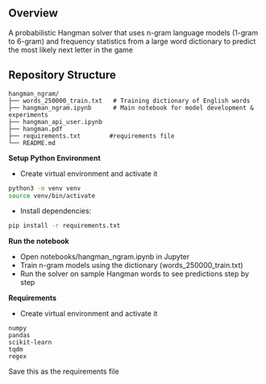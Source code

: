 ## Overview
A probabilistic Hangman solver that uses n-gram language models (1-gram to 6-gram) and frequency statistics from a large word dictionary to predict the most likely next letter in the game

## Repository Structure
```text
hangman_ngram/
├── words_250000_train.txt   # Training dictionary of English words
├── hangman_ngram.ipynb      # Main notebook for model development & experiments
├── hangman_api_user.ipynb   
├── hangman.pdf
├── requirements.txt        #requirements file                         
└── README.md                    
```

**Setup Python Environment**

* Create virtual environment and activate it
``` bash
python3 -m venv venv
source venv/bin/activate
```
* Install dependencies:
``` bash
pip install -r requirements.txt
```
**Run the notebook**

* Open notebooks/hangman_ngram.ipynb in Jupyter
* Train n-gram models using the dictionary (words_250000_train.txt)
* Run the solver on sample Hangman words to see predictions step by step

**Requirements**

* Create virtual environment and activate it
``` text
numpy
pandas
scikit-learn
tqdm
regex
```
Save this as the requirements file




